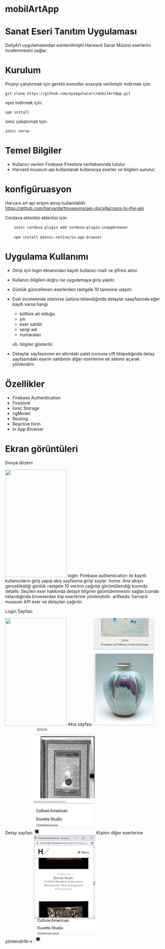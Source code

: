 # mobilArtApp
# Sanat Eseri Tanıtım Uygulaması
DailyArt uygulamasından esinlenilmiştir.Harward Sanat Müzesi eserlerini incelenmesini sağlar.
# Kurulum
Projeyi çalıştırmak için gerekli komutlar sırasıyla verilmiştir
indirmek için:

    git clone https://github.com/aysegulacarr/mobilArtApp.git
npm indirmek için:

    npm install
    
ionic çalıştırmak için:

    ionic serve
    
# Temel Bilgiler

 - Kullanıcı verileri Firebase Firestore veritabanında tutulur
 - Harvard museum api kullanılarak kullanıcıya eserler ve bilgileri sunulur.
 
# konfigüruasyon

Harvars art api erişim alınıp kullanılabilir https://github.com/harvardartmuseums/api-docs#access-to-the-api

Cordava eklentisi eklentisi için:
 
        ionic cordova plugin add cordova-plugin-inappbrowser
        
        npm install @ionic-native/in-app-browser
        
# Uygulama Kullanımı

   - Girişi için login ekranından kayıtlı kullanıcı maili ve şifresi alınır.
   - Kullanıcı bilgileri doğru ise uygulamaya giriş yapılır.
   - Günlük güncellenen eserlerden rastgele 10 tanesine ulaşılır.
   - Eser incelenmek istenirse üstüne tıklandığında detaylar saayfasında eğer kaydı varsa hangi 
        - kültüre ait olduğu
        - yılı
        - eser sahibi 
        - sergi adı
        - numaraları 
        
        vb. bilgiler gösterilir.
        
   - Detaylar sayfasınının en altındaki palet iconuna çift tıklandığında detay sayfasındaki eserin sahibinin diğer eserlerine ek sekme açarak yönlendirir.
   
# Özellikler

  - Firebase Authentication
  - Firestore
  - İonic Storage
  - ngModel
  - Routing
  - Reactive form
  - In App Browser
  
 
# Ekran görüntüleri

Dosya düzeni

<img src="screenShot/dosyaduzeni1.jpg" width="200" height="350" />
login:
Firebase authentication ile kayıtlı kullanıcıların giriş yapıp akış sayfasına girişi saylar.
home:
Ana akışın gerçekleştiği günlük rastgele 10 verinin çağrılıp görüntülendiği kısımdır.
details:
Seçilen eser hakkında detaylı bilginin göüntülenmesini sağlar.İconda tıklandığında browserdan kişi eserlerine yönlendirilir.
artfeeds:
harvard museum API eser ve detayları çağırılır.


Login Sayfası

<img src="screenShot/login.jpeg" width="200" height="350" />
Akış sayfası

<img src="screenShot/feed.jpg" width="200" height="350" />
Detay sayfası

<img src="screenShot/details.jpg" width="200" height="350" />
Kişinin diğer eserlerine  yönlendirilir->

<img src="screenShot/person.jpg" width="200" height="350" />
